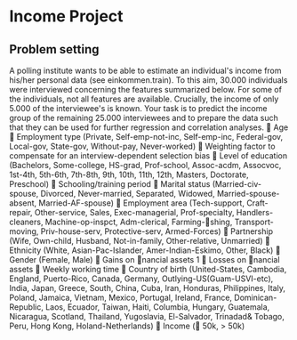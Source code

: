 # Income Project

## Problem setting
A polling institute wants to be able to estimate an individual's income from his/her personal
data (see einkommen.train). To this aim, 30.000 individuals were interviewed concerning
the features summarized below. For some of the individuals, not all features are
available. Crucially, the income of only 5.000 of the interviewee's is known.
Your task is to predict the income group of the remaining 25.000 interviewees and to
prepare the data such that they can be used for further regression and correlation analyses.
 Age
 Employment type (Private, Self-emp-not-inc, Self-emp-inc, Federal-gov, Local-gov,
State-gov, Without-pay, Never-worked)
 Weighting factor to compensate for an interview-dependent selection bias
 Level of education (Bachelors, Some-college, HS-grad, Prof-school, Assoc-acdm, Assocvoc,
1st-4th, 5th-6th, 7th-8th, 9th, 10th, 11th, 12th, Masters, Doctorate, Preschool)
 Schooling/training period
 Marital status (Married-civ-spouse, Divorced, Never-married, Separated, Widowed,
Married-spouse-absent, Married-AF-spouse)
 Employment area (Tech-support, Craft-repair, Other-service, Sales, Exec-managerial,
Prof-specialty, Handlers-cleaners, Machine-op-inspct, Adm-clerical, Farming-shing,
Transport-moving, Priv-house-serv, Protective-serv, Armed-Forces)
 Partnership (Wife, Own-child, Husband, Not-in-family, Other-relative, Unmarried)
 Ethnicity (White, Asian-Pac-Islander, Amer-Indian-Eskimo, Other, Black)
 Gender (Female, Male)
 Gains on nancial assets
1
 Losses on nancial assets
 Weekly working time
 Country of birth (United-States, Cambodia, England, Puerto-Rico, Canada, Germany,
Outlying-US(Guam-USVI-etc), India, Japan, Greece, South, China, Cuba,
Iran, Honduras, Philippines, Italy, Poland, Jamaica, Vietnam, Mexico, Portugal, Ireland,
France, Dominican-Republic, Laos, Ecuador, Taiwan, Haiti, Columbia, Hungary,
Guatemala, Nicaragua, Scotland, Thailand, Yugoslavia, El-Salvador, Trinadad&
Tobago, Peru, Hong Kong, Holand-Netherlands)
 Income ( 50k, > 50k)